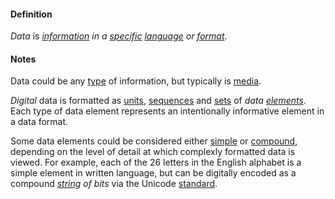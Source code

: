 #### Definition

*Data* is *[information](https://github.com/gcassel/Modular-Organization-Terminology/blob/master/terms/information.md) in a [specific](https://github.com/gcassel/Modular-Organization-Terminology/blob/master/terms/specific.md) [language](https://github.com/gcassel/Modular-Organization-Terminology/blob/master/terms/language.md) or [format](https://github.com/gcassel/Modular-Organization-Terminology/blob/master/terms/format.md)*.  
 
#### Notes

Data could be any [type](https://github.com/gcassel/Modular-Organization-Terminology/blob/master/terms/type.md) of information, but typically is [media](https://github.com/gcassel/Modular-Organization-Terminology/blob/master/terms/media.md). 
 
*Digital* data is formatted as [units](https://github.com/gcassel/Modular-Organization-Terminology/blob/master/terms/unit.md), [sequences](https://github.com/gcassel/Modular-Organization-Terminology/blob/master/terms/sequence.md) and [sets](https://github.com/gcassel/Modular-Organization-Terminology/blob/master/terms/set.md) of *data [elements](https://github.com/gcassel/Modular-Organization-Terminology/blob/master/terms/element.md)*.  Each type of data element represents an intentionally informative element in a data format.  

Some data elements could be considered either [simple](https://github.com/gcassel/Modular-Organization-Terminology/blob/master/terms/simplicity.md) or [compound](https://github.com/gcassel/Modular-Organization-Terminology/blob/master/terms/compound.md), depending on the level of detail at which complexly formatted data is viewed.  For example, each of the 26 letters in the English alphabet is a simple element in written language, but can be digitally encoded as a compound *[string](https://github.com/gcassel/Modular-Organization-Terminology/blob/master/terms/string.md) of bits* via the Unicode [standard](https://github.com/gcassel/Modular-Organization-Terminology/blob/master/terms/standard.md).  
